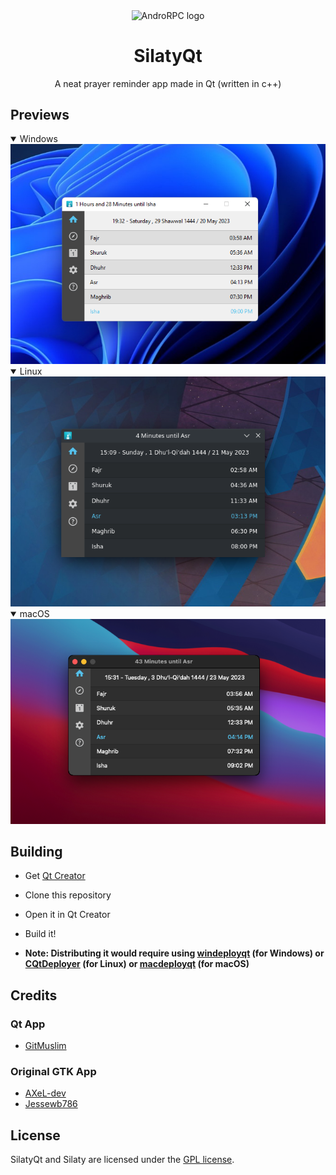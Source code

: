 <p align="center">
  <img src="https://github.com/mustafakhalaf-git/SilatyQt/raw/main/images/Icons/silaty.svg" align="center" width="100" height="100" alt="AndroRPC logo">
</p>
<H1 align="center">SilatyQt</H1>
<p align="center">A neat prayer reminder app made in Qt (written in c++)<p align="center">
  
## Previews
  
<details open>
<summary>Windows</summary>
<img src="screenshots/SilatyHomeWindows.png"/>
</details>
<details open>
<summary>Linux</summary>
<img src="screenshots/SilatyHomeLinux.png"/>
</details>
<details open>
<summary>macOS</summary>
<img src="screenshots/SilatyHomeOSX.png"/>
</details>

## Building
  - Get [Qt Creator](https://www.qt.io/product/development-tools)
  - Clone this repository
  - Open it in Qt Creator
  - Build it!
  
  - **Note: Distributing it would require using [windeployqt](https://doc.qt.io/Qt-5/windows-deployment.html) (for Windows) or [CQtDeployer](https://github.com/QuasarApp/CQtDeployer) (for Linux) or [macdeployqt](https://doc.qt.io/qt-6/macos-deployment.html) (for macOS)**
  
## Credits

### Qt App
  - [GitMuslim](https://github.com/GitMuslim)

### Original GTK App
  - [AXeL-dev](https://github.com/AXeL-dev)
  - [Jessewb786](https://github.com/Jessewb786)

## License

SilatyQt and Silaty are licensed under the [GPL license](LICENSE).
